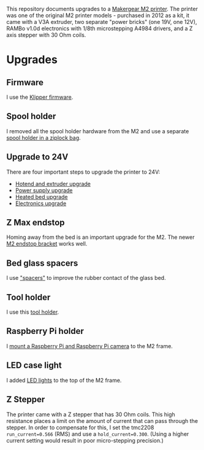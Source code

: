 This repository documents upgrades to a
[Makergear M2 printer](http://makergear.wikidot.com/m2). The printer
was one of the original M2 printer models - purchased in 2012 as a
kit, it came with a V3A extruder, two separate "power bricks" (one
19V, one 12V), RAMBo v1.0d electronics with 1/8th microstepping A4984
drivers, and a Z axis stepper with 30 Ohm coils.

# Upgrades

## Firmware

I use the [Klipper firmware](https://www.klipper3d.org/).

## Spool holder

I removed all the spool holder hardware from the M2 and use a separate
[spool holder in a ziplock bag](https://github.com/KevinOConnor/zipspool).

## Upgrade to 24V

There are four important steps to upgrade the printer to 24V:
* [Hotend and extruder upgrade](power_24v/extruder.md)
* [Power supply upgrade](power_24v/psu.md)
* [Heated bed upgrade](power_24v/bed.md)
* [Electronics upgrade](power_24v/maestro.md)

## Z Max endstop

Homing away from the bed is an important upgrade for the M2. The newer
[M2 endstop bracket](https://github.com/MakerGear/M2/blob/master/Printed%20Parts/STL/Hardware%20Revision%20E/Z%20Max%20Endstop%20Bracket.STL)
works well.

## Bed glass spacers

I use ["spacers"](bed_spacer/bed_spacer.md) to improve the rubber
contact of the glass bed.

## Tool holder

I use this [tool holder](https://www.thingiverse.com/thing:132171).

## Raspberry Pi holder

I [mount a Raspberry Pi and Raspberry Pi camera](rpi/rpi.md) to the M2
frame.

## LED case light

I added [LED lights](case_light/case_light.md) to the top of the M2
frame.

## Z Stepper

The printer came with a Z stepper that has 30 Ohm coils.  This high
resistance places a limit on the amount of current that can pass
through the stepper.  In order to compensate for this, I set the
tmc2208 `run_current=0.566` (RMS) and use a `hold_current=0.300`.
(Using a higher current setting would result in poor micro-stepping
precision.)
